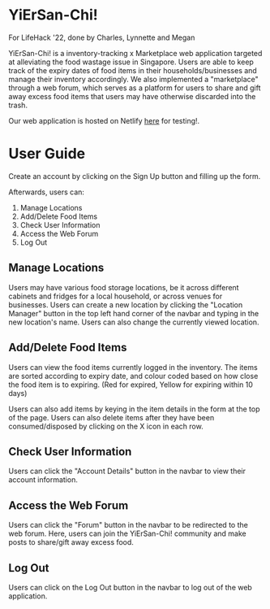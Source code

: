 # YiErSan-Chi!
For LifeHack '22, done by Charles, Lynnette and Megan

YiErSan-Chi! is a inventory-tracking x Marketplace web application targeted at alleviating the food wastage issue in Singapore. Users are able to keep track of the expiry dates of food items in their households/businesses and manage their inventory accordingly. We also implemented a "marketplace" through a web forum, which serves as a platform for users to share and gift away excess food items that users may have otherwise discarded into the trash.

Our web application is hosted on Netlify [here](https://62ca2682fb082658cb2a87a0--singular-kulfi-8aeb60.netlify.app/) for testing!.

# User Guide
Create an account by clicking on the Sign Up button and filling up the form.

Afterwards, users can:
1. Manage Locations
2. Add/Delete Food Items
3. Check User Information
4. Access the Web Forum
5. Log Out

## Manage Locations
Users may have various food storage locations, be it across different cabinets and fridges for a local household, or across venues for businesses. Users can create a new location by clicking the "Location Manager" button in the top left hand corner of the navbar and typing in the new location's name. Users can also change the currently viewed location.

## Add/Delete Food Items
Users can view the food items currently logged in the inventory. The items are sorted according to expiry date, and colour coded based on how close the food item is to expiring. (Red for expired, Yellow for expiring within 10 days)

Users can also add items by keying in the item details in the form at the top of the page. Users can also delete items after they have been consumed/disposed by clicking on the X icon in each row.

## Check User Information
Users can click the "Account Details" button in the navbar to view their account information.

## Access the Web Forum
Users can click the "Forum" button in the navbar to be redirected to the web forum. Here, users can join the YiErSan-Chi! community and make posts to share/gift away excess food.

## Log Out
Users can click on the Log Out button in the navbar to log out of the web application.
